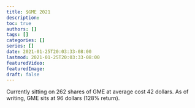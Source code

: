 ```yaml
---
title: $GME 2021
description:
toc: true
authors: []
tags: []
categories: []
series: []
date: 2021-01-25T20:03:33-08:00
lastmod: 2021-01-25T20:03:33-08:00
featuredVideo:
featuredImage:
draft: false
---
```


Currently sitting on 262 shares of GME at average cost 42 dollars. As of writing, GME sits at 96 dollars (128% return).